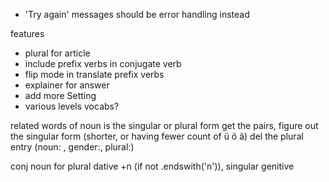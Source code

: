 
* 'Try again' messages should be error handling instead

features
* plural for article
* include prefix verbs in conjugate verb
* flip mode in translate prefix verbs
* explainer for answer
* add more Setting
* various levels vocabs?

related words of noun is the singular or plural form
get the pairs, figure out the singular form (shorter, or having fewer count of ü ö ä)
del the plural entry
(noun: , gender:, plural:)

conj noun for plural dative +n (if not .endswith('n')), singular genitive



        
